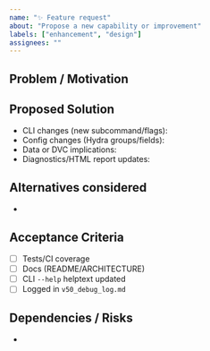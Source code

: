 ```yaml
---
name: "✨ Feature request"
about: "Propose a new capability or improvement"
labels: ["enhancement", "design"]
assignees: ""
---
```


## Problem / Motivation
<!-- What problem does this solve? Why now? -->

## Proposed Solution
- CLI changes (new subcommand/flags):  
- Config changes (Hydra groups/fields):  
- Data or DVC implications:  
- Diagnostics/HTML report updates:

## Alternatives considered
-

## Acceptance Criteria
- [ ] Tests/CI coverage
- [ ] Docs (README/ARCHITECTURE)
- [ ] CLI `--help` helptext updated
- [ ] Logged in `v50_debug_log.md`

## Dependencies / Risks
-
